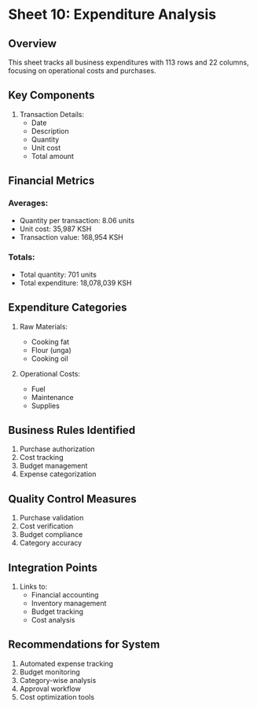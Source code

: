 # Sheet 10: Expenditure Analysis

## Overview
This sheet tracks all business expenditures with 113 rows and 22 columns, focusing on operational costs and purchases.

## Key Components
1. Transaction Details:
   - Date
   - Description
   - Quantity
   - Unit cost
   - Total amount

## Financial Metrics
### Averages:
- Quantity per transaction: 8.06 units
- Unit cost: 35,987 KSH
- Transaction value: 168,954 KSH

### Totals:
- Total quantity: 701 units
- Total expenditure: 18,078,039 KSH

## Expenditure Categories
1. Raw Materials:
   - Cooking fat
   - Flour (unga)
   - Cooking oil

2. Operational Costs:
   - Fuel
   - Maintenance
   - Supplies

## Business Rules Identified
1. Purchase authorization
2. Cost tracking
3. Budget management
4. Expense categorization

## Quality Control Measures
1. Purchase validation
2. Cost verification
3. Budget compliance
4. Category accuracy

## Integration Points
1. Links to:
   - Financial accounting
   - Inventory management
   - Budget tracking
   - Cost analysis

## Recommendations for System
1. Automated expense tracking
2. Budget monitoring
3. Category-wise analysis
4. Approval workflow
5. Cost optimization tools